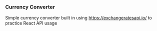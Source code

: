 ### Currency Converter

Simple currency converter built in using https://exchangeratesapi.io/ to practice React API usage